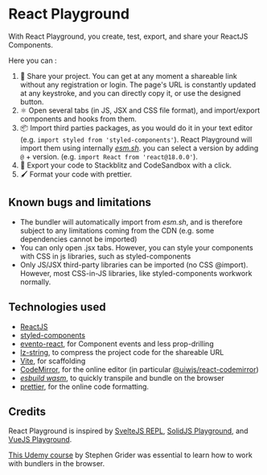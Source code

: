 # React Playground

With React Playground, you create, test, export, and share your ReactJS Components.

Here you can :

1. 🔗 Share your project. You can get at any moment a shareable link without any registration or login. The page's URL is constantly updated at any keystroke, and you can directly copy it, or use the designed button.
2. ⚛️ Open several tabs (in JS, JSX and CSS file format), and import/export components and hooks from them.
3. 📦 Import third parties packages, as you would do it in your text editor (e.g. `import styled from 'styled-components'`). React Playground will import them using internally [_esm.sh_]('https://esm.sh). you can select a version by adding `@` + version. (e.g. `import React from 'react@18.0.0'`).
4. 🔲 Export your code to Stackblitz and CodeSandbox with a click.
5. 🖌️ Format your code with prettier.

## Known bugs and limitations

- The bundler will automatically import from _esm.sh_, and is therefore subject to any limitations coming from the CDN (e.g. some dependencies cannot be imported)
- You can only open .jsx tabs. However, you can style your components with CSS in js libraries, such as styled-components
- Only JS/JSX third-party libraries can be imported (no CSS @import). However, most CSS-in-JS libraries, like styled-components workwork normally.

## Technologies used

- [ReactJS](https://reactjs.org/)
- [styled-components](https://styled-components.com/)
- [evento-react](https://www.npmjs.com/package/evento-react/v/0.2.1), for Component events and less prop-drilling
- [lz-string](https://pieroxy.net/blog/pages/lz-string/index.html), to compress the project code for the shareable URL
- [Vite](https://vitejs.dev/), for scaffolding
- [CodeMirror](https://codemirror.net/), for the online editor (in particular [@uiwjs/react-codemirror](https://github.com/uiwjs/react-codemirror))
- [_esbuild wasm_](https://www.npmjs.com/package/esbuild-wasm), to quickly transpile and bundle on the browser
- [prettier](https://prettier.io/), for the online code formatting.

## Credits

React Playground is inspired by [SvelteJS REPL](https://svelte.dev/repl/hello-world), [SolidJS Playground](https://playground.solidjs.com/), and [VueJS Playground](https://sfc.vuejs.org/).

[This Udemy course](https://www.udemy.com/course/react-and-typescript-build-a-portfolio-project/) by Stephen Grider was essential to learn how to work with bundlers in the browser.
